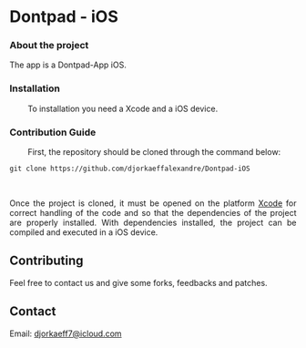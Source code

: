 # Dontpad - iOS

### About the project
<p align="justify">The app is a Dontpad-App iOS.</p>

### Installation

&emsp;&emsp; To installation you need a Xcode and a iOS device.

### Contribution Guide

&emsp;&emsp; First, the repository should be cloned through the command below:

```shell
git clone https://github.com/djorkaeffalexandre/Dontpad-iOS
```
&emsp;&emsp; <p align="justify">Once the project is cloned, it must be opened on the platform [Xcode](https://developer.apple.com/xcode/) for correct handling of the code and so that the dependencies of the project are properly installed. With dependencies installed, the project can be compiled and executed in a iOS device.</p>

## Contributing
Feel free to contact us and give some forks, feedbacks and patches.

## Contact
Email: djorkaeff7@icloud.com
